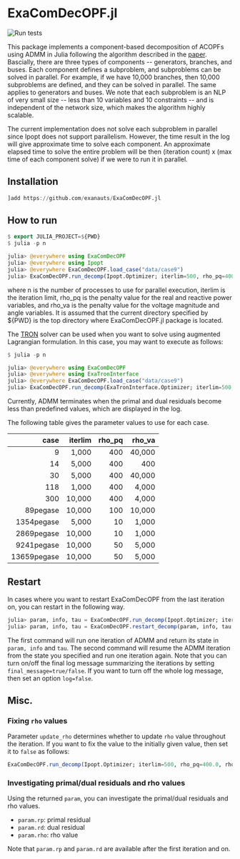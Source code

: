 # ExaComDecOPF.jl

![Run tests](https://github.com/exanauts/ExaComDecOPF/workflows/Run%20tests/badge.svg)

This package implements a component-based decomposition of ACOPFs using ADMM in Julia
following the algorithm described in the
[paper](https://www.sciencedirect.com/science/article/abs/pii/S2352467718300389).
Bascially, there are three types of components -- generators, branches, and buses.
Each component defines a subproblem, and subproblems can be solved in parallel.
For example, if we have 10,000 branches, then 10,000 subproblems are defined, and
they can be solved in parallel.
The same applies to generators and buses.
We note that each subproblem is an NLP of very small size -- less than
10 variables and 10 constraints -- and is independent of the network size,
which makes the algorithm highly scalable.

The current implementation does not solve each subproblem in parallel
since Ipopt does not support parallelism.
However, the time result in the log will give approximate time to solve each
component.
An approximate elapsed time to solve the entire problem will be then
(iteration count) x (max time of each component solve)
if we were to run it in parallel.

## Installation

```julia
]add https://github.com/exanauts/ExaComDecOPF.jl
```

## How to run

```julia
$ export JULIA_PROJECT=${PWD}
$ julia -p n

julia> @everywhere using ExaComDecOPF
julia> @everywhere using Ipopt
julia> @everywhere ExaComDecOPF.load_case("data/case9")
julia> ExaComDecOPF.run_decomp(Ipopt.Optimizer; iterlim=500, rho_pq=400.0, rho_va=40000.0)
```

where n is the number of processes to use for parallel execution,
iterlim is the iteration limit, rho_pq is the penalty value for
the real and reactive power variables, and rho_va is the penalty value
for the voltage magnitude and angle variables.
It is assumed that the current directory specified by ${PWD} is the top
directory where ExaComDecOPF.jl package is located.

The [TRON](https://github.com/exanauts/Tron.git) solver can be used when you want to solve using augmented Lagrangian formulation.
In this case, you may want to execute as follows:

```julia
$ julia -p n

julia> @everywhere using ExaComDecOPF
julia> @everywhere using ExaTronInterface
julia> @everywhere ExaComDecOPF.load_case("data/case9")
julia> ExaComDecOPF.run_decomp(ExaTronInterface.Optimizer; iterlim=500, rho_pq=400.0, rho_va=40000.0, use_auglag=true, linelimit=false)
```

Currently, ADMM terminates when the primal and dual residuals become
less than predefined values, which are displayed in the log.

The following table gives the parameter values to use for each case.

| case | iterlim | rho_pq | rho_va |
| ---: | ------: | -----: | -----: |
|    9 |   1,000 |    400 | 40,000 |
|   14 |   5,000 |    400 |    400 |
|   30 |   5,000 |    400 | 40,000 |
|  118 |   1,000 |    400 |  4,000 |
|  300 |  10,000 |    400 |  4,000 |
|   89pegase | 10,000 | 100 | 10,000 |
| 1354pegase |  5,000 | 10 | 1,000 |
| 2869pegase | 10,000 | 10 | 1,000 |
| 9241pegase | 10,000 | 50 | 5,000 |
|13659pegase | 10,000 | 50 | 5,000 |

## Restart

In cases where you want to restart ExaComDecOPF from the last iteration on,
you can restart in the following way.
```julia
julia> param, info, tau = ExaComDecOPF.run_decomp(Ipopt.Optimizer; iteralim=1, rho_pq=400.0, rho_va=40000.0, final_message=false)
julia> param, info, tau = ExaComDecOPF.restart_decomp(param, info, tau; iterlim=1, final_message=false)
```

The first command will run one iteration of ADMM and return its state in `param, info` and `tau`.
The second command will resume the ADMM iteration from the state you specified and run one iteration again.
Note that you can turn on/off the final log message summarizing the iterations by setting `final_message=true/false`.
If you want to turn off the whole log message, then set an option `log=false`.

## Misc.

### Fixing `rho` values

Parameter `update_rho` determines whether to update `rho` value throughout the iteration. If you want to fix the value to the initially given value, then set it to `false` as follows:
```julia
ExaComDecOPF.run_decomp(Ipopt.Optimizer; iterlim=500, rho_pq=400.0, rho_va=40000.0, update_rho=false)
```

### Investigating primal/dual residuals and rho values

Using the returned `param`, you can investigate the primal/dual residuals and rho values.
* `param.rp`: primal residual
* `param.rd`: dual residual
* `param.rho`: rho value

Note that `param.rp` and `param.rd` are available after the first iteration and on.


